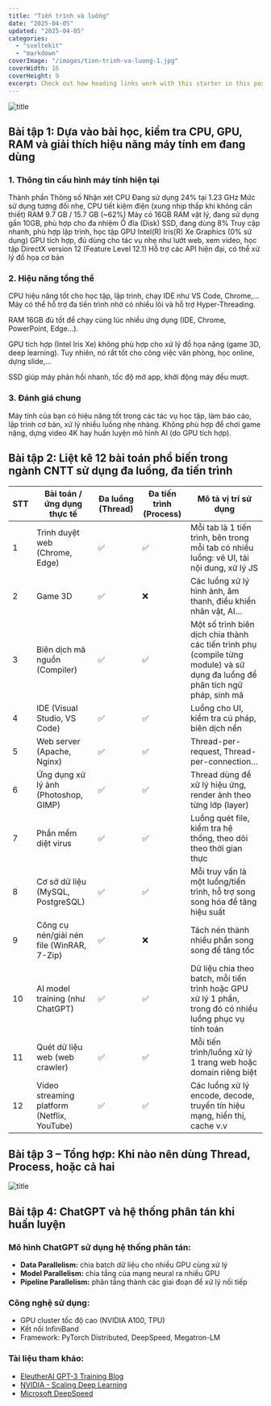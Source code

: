 ```yaml
---
title: "Tiến trình và luồng"
date: "2025-04-05"
updated: "2025-04-05"
categories:
  - "sveltekit"
  - "markdown"
coverImage: "/images/tien-trinh-va-luong-1.jpg"
coverWidth: 16
coverHeight: 9
excerpt: Check out how heading links work with this starter in this post.
---
```

![title](/images/CPU.jpg)
## Bài tập 1: Dựa vào bài học, kiểm tra CPU, GPU, RAM và giải thích hiệu năng máy tính em đang dùng
### 1. Thông tin cấu hình máy tính hiện tại
Thành phần	Thông số	Nhận xét
CPU	Đang sử dụng 24% tại 1.23 GHz	Mức sử dụng tương đối nhẹ, CPU tiết kiệm điện (xung nhịp thấp khi không cần thiết)
RAM	9.7 GB / 15.7 GB (~62%)	Máy có 16GB RAM vật lý, đang sử dụng gần 10GB, phù hợp cho đa nhiệm
Ổ đĩa (Disk)	SSD, đang dùng 8%	Truy cập nhanh, phù hợp lập trình, học tập
GPU	Intel(R) Iris(R) Xe Graphics (0% sử dụng)	GPU tích hợp, đủ dùng cho tác vụ nhẹ như lướt web, xem video, học tập
DirectX version	12 (Feature Level 12.1)	Hỗ trợ các API hiện đại, có thể xử lý đồ họa cơ bản

### 2. Hiệu năng tổng thể
 CPU hiệu năng tốt cho học tập, lập trình, chạy IDE như VS Code, Chrome,... Máy có thể hỗ trợ đa tiến trình nhờ có nhiều lõi và hỗ trợ Hyper-Threading.

 RAM 16GB đủ tốt để chạy cùng lúc nhiều ứng dụng (IDE, Chrome, PowerPoint, Edge…).

 GPU tích hợp (Intel Iris Xe) không phù hợp cho xử lý đồ họa nặng (game 3D, deep learning). Tuy nhiên, nó rất tốt cho công việc văn phòng, học online, dựng slide,...

 SSD giúp máy phản hồi nhanh, tốc độ mở app, khởi động máy đều mượt.

### 3. Đánh giá chung
Máy tính của bạn có hiệu năng tốt trong các tác vụ học tập, làm báo cáo, lập trình cơ bản, xử lý nhiều luồng nhẹ nhàng.
Không phù hợp để chơi game nặng, dựng video 4K hay huấn luyện mô hình AI (do GPU tích hợp).

## Bài tập 2: Liệt kê 12 bài toán phổ biến trong ngành CNTT sử dụng đa luồng, đa tiến trình
| STT | Bài toán / ứng dụng thực tế                 | Đa luồng (Thread) | Đa tiến trình (Process) | Mô tả vị trí sử dụng                                                                                                          |
| --- | ------------------------------------------- | ----------------- | ----------------------- | ----------------------------------------------------------------------------------------------------------------------------- |
| 1   | Trình duyệt web (Chrome, Edge)              | ✅                 | ✅                       | Mỗi tab là 1 tiến trình, bên trong mỗi tab có nhiều luồng: vẽ UI, tải nội dung, xử lý JS                                      |
| 2   | Game 3D                                     | ✅                 | ❌                       | Các luồng xử lý hình ảnh, âm thanh, điều khiển nhân vật, AI…                                                                  |
| 3   | Biên dịch mã nguồn (Compiler)               | ✅                 | ✅                       | Một số trình biên dịch chia thành các tiến trình phụ (compile từng module) và sử dụng đa luồng để phân tích ngữ pháp, sinh mã |
| 4   | IDE (Visual Studio, VS Code)                | ✅                 | ✅                       | Luồng cho UI, kiểm tra cú pháp, biên dịch nền                                                                                 |
| 5   | Web server (Apache, Nginx)                  | ✅                 | ✅                       | Thread-per-request, Thread-per-connection…                                                                                    |
| 6   | Ứng dụng xử lý ảnh (Photoshop, GIMP)        | ✅                 | ✅                       | Thread dùng để xử lý hiệu ứng, render ảnh theo từng lớp (layer)                                                               |
| 7   | Phần mềm diệt virus                         | ✅                 | ✅                       | Luồng quét file, kiểm tra hệ thống, theo dõi theo thời gian thực                                                              |
| 8   | Cơ sở dữ liệu (MySQL, PostgreSQL)           | ✅                 | ✅                       | Mỗi truy vấn là một luồng/tiến trình, hỗ trợ song song hóa để tăng hiệu suất                                                  |
| 9   | Công cụ nén/giải nén file (WinRAR, 7-Zip)   | ✅                 | ❌                       | Tách nén thành nhiều phần song song để tăng tốc                                                                               |
| 10  | AI model training (như ChatGPT)             | ✅                 | ✅                       | Dữ liệu chia theo batch, mỗi tiến trình hoặc GPU xử lý 1 phần, trong đó có nhiều luồng phục vụ tính toán                      |
| 11  | Quét dữ liệu web (web crawler)              | ✅                 | ✅                       | Mỗi tiến trình/luồng xử lý 1 trang web hoặc domain riêng biệt                                                                 |
| 12  | Video streaming platform (Netflix, YouTube) | ✅                 | ✅                       | Các luồng xử lý encode, decode, truyền tín hiệu mạng, hiển thị, cache v.v                                                     |

## Bài tập 3 – Tổng hợp: Khi nào nên dùng Thread, Process, hoặc cả hai
![title](/images/tientrinh3.jpg)

## Bài tập 4:  ChatGPT và hệ thống phân tán khi huấn luyện
### Mô hình ChatGPT sử dụng hệ thống phân tán:
- **Data Parallelism:** chia batch dữ liệu cho nhiều GPU cùng xử lý
- **Model Parallelism:** chia tầng của mạng neural ra nhiều GPU
- **Pipeline Parallelism:** phân tầng thành các giai đoạn để xử lý nối tiếp

### Công nghệ sử dụng:
- GPU cluster tốc độ cao (NVIDIA A100, TPU)
- Kết nối InfiniBand
- Framework: PyTorch Distributed, DeepSpeed, Megatron-LM

### Tài liệu tham khảo:
- [EleutherAI GPT-3 Training Blog](https://blog.eleuther.ai/gpt3-model-training/)
- [NVIDIA - Scaling Deep Learning](https://developer.nvidia.com/blog/large-language-model-training-gpu-clusters/)
- [Microsoft DeepSpeed](https://www.microsoft.com/en-us/research/project/deepspeed/)